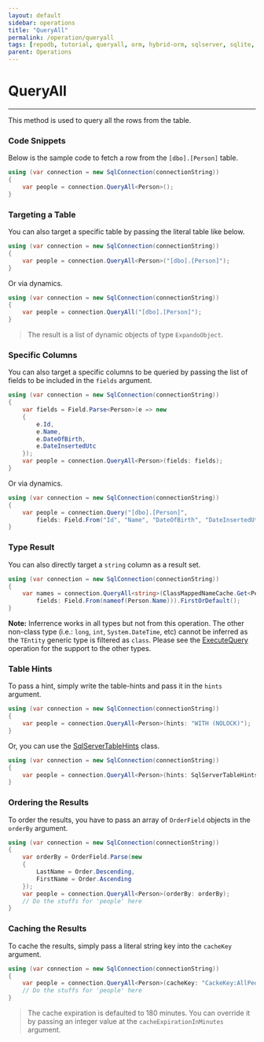 ```yaml
---
layout: default
sidebar: operations
title: "QueryAll"
permalink: /operation/queryall
tags: [repodb, tutorial, queryall, orm, hybrid-orm, sqlserver, sqlite, mysql, postgresql]
parent: Operations
---
```


# QueryAll

---

This method is used to query all the rows from the table.

### Code Snippets

Below is the sample code to fetch a row from the `[dbo].[Person]` table.

```csharp
using (var connection = new SqlConnection(connectionString))
{
    var people = connection.QueryAll<Person>();
}
```

### Targeting a Table

You can also target a specific table by passing the literal table like below.

```csharp
using (var connection = new SqlConnection(connectionString))
{
    var people = connection.QueryAll<Person>("[dbo].[Person]");
}
```

Or via dynamics.

```csharp
using (var connection = new SqlConnection(connectionString))
{
    var people = connection.QueryAll("[dbo].[Person]");
}
```

> The result is a list of dynamic objects of type `ExpandoObject`.

### Specific Columns

You can also target a specific columns to be queried by passing the list of fields to be included in the `fields` argument.

```csharp
using (var connection = new SqlConnection(connectionString))
{
    var fields = Field.Parse<Person>(e => new
    {
        e.Id,
        e.Name,
        e.DateOfBirth,
        e.DateInsertedUtc
    });
    var people = connection.QueryAll<Person>(fields: fields);
}
```

Or via dynamics.

```csharp
using (var connection = new SqlConnection(connectionString))
{
    var people = connection.Query("[dbo].[Person]",
        fields: Field.From("Id", "Name", "DateOfBirth", "DateInsertedUtc"));
}
```

### Type Result

You can also directly target a `string` column as a result set.

```csharp
using (var connection = new SqlConnection(connectionString))
{
    var names = connection.QueryAll<string>(ClassMappedNameCache.Get<Person>(),
        fields: Field.From(nameof(Person.Name))).FirstOrDefault();
}
```

**Note:** Inferrence works in all types but not from this operation. The other non-class type (i.e.: `long`, `int`, `System.DateTime`, etc) cannot be inferred as the `TEntity` generic type is filtered as `class`. Please see the [ExecuteQuery](/operation/executequery) operation for the support to the other types.

### Table Hints

To pass a hint, simply write the table-hints and pass it in the `hints` argument.

```csharp
using (var connection = new SqlConnection(connectionString))
{
    var people = connection.QueryAll<Person>(hints: "WITH (NOLOCK)");
}
```

Or, you can use the [SqlServerTableHints](/class/sqlservertablehints) class.

```csharp
using (var connection = new SqlConnection(connectionString))
{
    var people = connection.QueryAll<Person>(hints: SqlServerTableHints.TabLock);
}
```

### Ordering the Results

To order the results, you have to pass an array of `OrderField` objects in the `orderBy` argument.

```csharp
using (var connection = new SqlConnection(connectionString))
{
    var orderBy = OrderField.Parse(new
    {
        LastName = Order.Descending,
        FirstName = Order.Ascending
    });
    var people = connection.QueryAll<Person>(orderBy: orderBy);
    // Do the stuffs for 'people' here
}
```

### Caching the Results

To cache the results, simply pass a literal string key into the `cacheKey` argument.

```csharp
using (var connection = new SqlConnection(connectionString))
{
    var people = connection.QueryAll<Person>(cacheKey: "CackeKey:AllPeople");
    // Do the stuffs for 'people' here
}
```

> The cache expiration is defaulted to 180 minutes. You can override it by passing an integer value at the `cacheExpirationInMinutes` argument.
